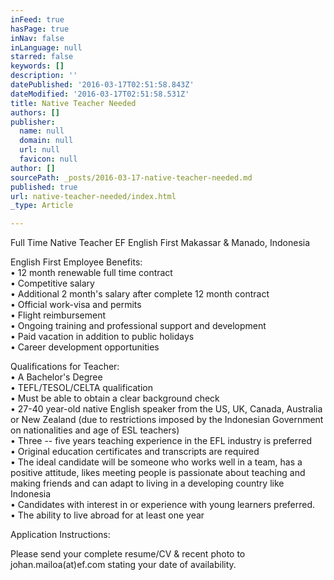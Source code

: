 ```yaml
---
inFeed: true
hasPage: true
inNav: false
inLanguage: null
starred: false
keywords: []
description: ''
datePublished: '2016-03-17T02:51:58.843Z'
dateModified: '2016-03-17T02:51:58.531Z'
title: Native Teacher Needed
authors: []
publisher:
  name: null
  domain: null
  url: null
  favicon: null
author: []
sourcePath: _posts/2016-03-17-native-teacher-needed.md
published: true
url: native-teacher-needed/index.html
_type: Article

---
```

Full Time Native Teacher EF English First Makassar & Manado, Indonesia

English First Employee Benefits:  
• 12 month renewable full time contract  
• Competitive salary  
• Additional 2 month's salary after complete 12 month contract  
• Official work-visa and permits  
• Flight reimbursement  
• Ongoing training and professional support and development  
• Paid vacation in addition to public holidays  
• Career development opportunities

Qualifications for Teacher:  
• A Bachelor's Degree  
• TEFL/TESOL/CELTA qualification  
• Must be able to obtain a clear background check  
• 27-40 year-old native English speaker from the US, UK, Canada, Australia or New Zealand (due to restrictions imposed by the Indonesian Government on nationalities and age of ESL teachers)  
• Three -- five years teaching experience in the EFL industry is preferred  
• Original education certificates and transcripts are required  
• The ideal candidate will be someone who works well in a team, has a positive attitude, likes meeting people is passionate about teaching and making friends and can adapt to living in a developing country like Indonesia  
• Candidates with interest in or experience with young learners preferred.  
• The ability to live abroad for at least one year

Application Instructions:

Please send your complete resume/CV & recent photo to johan.mailoa(at)ef.com stating your date of availability.